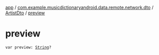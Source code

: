 [app](../../index.md) / [com.example.musicdictionaryandroid.data.remote.network.dto](../index.md) / [ArtistDto](index.md) / [preview](./preview.md)

# preview

`var preview: `[`String`](https://kotlinlang.org/api/latest/jvm/stdlib/kotlin/-string/index.html)`?`